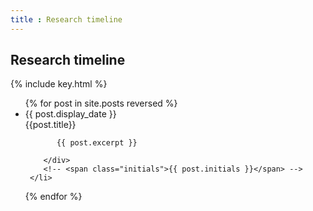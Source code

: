 ```yaml
---
title : Research timeline
---
```


<section id="timeline">
<h1>Research timeline</h1>
{% include key.html %}



<ul class="timeline_ul">
  {% for post in site.posts reversed %}
      <li class="timeline_card">
        <div class="timeline_head {{post.type}}">
          <div class="date_{{post.type}}" > {{ post.display_date }}</div>
          <!-- <br>  -->  
          <div class="title_{{post.type}}" > {{post.title}}</div> 
        </div>
        <div class="timeline_body">

           {{ post.excerpt }}

        </div>
        <!-- <span class="initials">{{ post.initials }}</span> -->
     </li>
  {% endfor %}
</ul>
</section>
